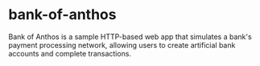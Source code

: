# bank-of-anthos
Bank of Anthos is a sample HTTP-based web app that simulates a bank's payment processing network, allowing users to create artificial bank accounts and complete transactions.
